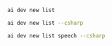 ```bash title="List all samples"
ai dev new list
```

```bash title="List only C# samples"
ai dev new list --csharp
```

```bash title="Filter the list by name"
ai dev new list speech --csharp
```